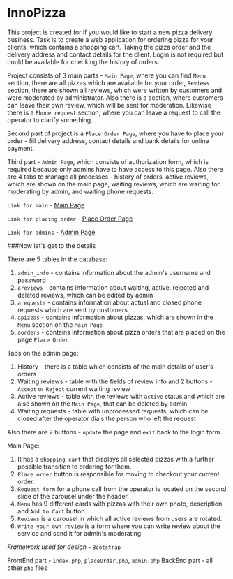 # InnoPizza

This project is created for if you would like to start a new pizza delivery business. Task is to create a web application for
ordering pizza for your clients, which contains a shopping cart. Taking the pizza order and the
delivery address and contact details for the client. Login is not required but could be available
for checking the history of orders. 

Project consists of 3 main parts - `Main Page`, where you can find 
`Menu` section, there are all pizzas which are available for your order,
`Reviews` section, there are shown all reviews, which were written by customers
and were moderated by administrator. Also there is a section, 
where customers can leave their own review, which will be sent for moderation.
Likewise there is a `Phone request` section, where you can leave a request to call the operator to clarify something.

Second part of project is a `Place Order Page`, where you have to 
place your order - fill delivery address, contact details and bank details for online payment.

Third part - `Admin Page`, which consists of authorization form, which is required
because only admins have to have access to this page.
Also there are 4 tabs to manage all processes - history of orders,
active reviews, which are shown on the main page, waiting reviews, 
which are waiting for moderating by admin, and waiting phone requests.

`Link for main` - [Main Page](https://innopizza1.herokuapp.com/)

`Link for placing order` - [Place Order Page](https://innopizza1.herokuapp.com/placeOrder.php)

`Link for admins` - [Admin Page](https://innopizza1.herokuapp.com/admin.php)

###Now let's get to the details

There are 5 tables in the database:
1) `admin_info` - contains information about the admin's username and password
2) `areviews` - contains information about waiting, active, rejected and deleted reviews, which can be edited by admin
3) `arequests` - contains information about actual and closed phone requests which are sent by customers
4) `apizzas` - contains information about pizzas, which are shown in the `Menu` section on the `Main Page`
5) `aorders` - contains information about pizza orders that are placed on the page `Place Order`

Tabs on the admin page:
1) History - there is a table which consists of the main details of user's orders
2) Waiting reviews - table with the fields of review info and 2 buttons - `Accept` or `Reject` current waiting review
3) Active reviews - table with the reviews with `active` status and which are also shown on the `Main Page`, that can be deleted by admin
4) Waiting requests - table with unprocessed requests, which can be closed after the operator dials the person who left the request

Also there are 2 buttons - `update` the page and `exit` back to the login form.


Main Page:
 1) It has a `shopping cart` that displays all selected pizzas with a further possible transition to ordering for them.
2) `Place order` button is responsible for moving to checkout your current order.
3) `Request form` for a phone call from the operator is located on the second slide of the carousel under the header.
4) `Menu` has 9 different cards with pizzas with their own photo, description and `Add to Cart` button.
5) `Reviews` is a carousel in which all active reviews from users are rotated.
6) `Write your own review` is a form where you can write review about the service and send it for admin's moderating

*Framework used for design* - `Bootstrap`

FrontEnd part - `index.php`, `placeOrder.php`, `admin.php`
BackEnd part - all other `php` files






